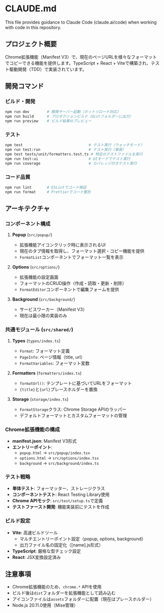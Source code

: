 # CLAUDE.md

This file provides guidance to Claude Code (claude.ai/code) when working with code in this repository.

## プロジェクト概要

Chrome拡張機能（Manifest V3）で、現在のページURLを様々なフォーマットでコピーできる機能を提供します。TypeScript + React + Viteで構築され、テスト駆動開発（TDD）で実装されています。

## 開発コマンド

### ビルド・開発
```bash
npm run dev        # 開発サーバー起動（ホットリロード対応）
npm run build      # プロダクションビルド（distフォルダーに出力）
npm run preview    # ビルド結果のプレビュー
```

### テスト
```bash
npm test                              # テスト実行（ウォッチモード）
npm run test:run                      # テスト実行（単発）
npm test tests/unit/formatters.test.ts # 特定のテストファイルを実行
npm run test:ui                       # UIモードでテスト実行
npm run coverage                      # カバレッジ付きテスト実行
```

### コード品質
```bash
npm run lint       # ESLintでコード検証
npm run format     # Prettierでコード整形
```

## アーキテクチャ

### コンポーネント構成

1. **Popup** (`src/popup/`)
   - 拡張機能アイコンクリック時に表示されるUI
   - 現在のタブ情報を取得し、フォーマット選択・コピー機能を提供
   - `FormatList`コンポーネントでフォーマット一覧を表示

2. **Options** (`src/options/`)
   - 拡張機能の設定画面
   - フォーマットのCRUD操作（作成・読取・更新・削除）
   - `FormatEditor`コンポーネントで編集フォームを提供

3. **Background** (`src/background/`)
   - サービスワーカー（Manifest V3）
   - 現在は最小限の実装のみ

### 共通モジュール (`src/shared/`)

1. **Types** (`types/index.ts`)
   - `Format`: フォーマット定義
   - `PageInfo`: ページ情報（title, url）
   - `FormatVariables`: フォーマット変数

2. **Formatters** (`formatters/index.ts`)
   - `formatUrl()`: テンプレートに基づいてURLをフォーマット
   - `{title}`と`{url}`プレースホルダーを置換

3. **Storage** (`storage/index.ts`)
   - `FormatStorage`クラス: Chrome Storage APIのラッパー
   - デフォルトフォーマットとカスタムフォーマットの管理

### Chrome拡張機能の構成

- **manifest.json**: Manifest V3形式
- **エントリーポイント**:
  - `popup.html` → `src/popup/index.tsx`
  - `options.html` → `src/options/index.tsx`
  - `background` → `src/background/index.ts`

### テスト戦略

- **単体テスト**: フォーマッター、ストレージクラス
- **コンポーネントテスト**: React Testing Library使用
- **Chrome APIモック**: `src/test/setup.ts`で定義
- **テストファースト開発**: 機能実装前にテストを作成

### ビルド設定

- **Vite**: 高速ビルドツール
  - マルチエントリーポイント設定（popup, options, background）
  - 出力ファイル名の固定化（[name].js形式）
- **TypeScript**: 厳格な型チェック設定
- **React**: JSX変換設定済み

## 注意事項

- Chrome拡張機能のため、`chrome.*` APIを使用
- ビルド後は`dist`フォルダーを拡張機能として読み込む
- アイコンファイルは`assets`フォルダーに配置（現在はプレースホルダー）
- Node.js 20.11.0使用（Mise管理）